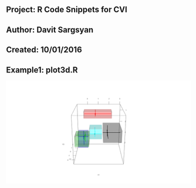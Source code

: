 ## Project: R Code Snippets for CVI 
## Author: Davit Sargsyan  
## Created: 10/01/2016 

## Example1: plot3d.R
![Alt text](tmp/movie1.gif?raw=true "Title")
